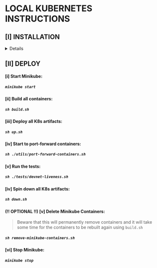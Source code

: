 # LOCAL KUBERNETES INSTRUCTIONS


## [I] INSTALLATION

<details>

###  Make sure you have the following installed:

- [1] Install [minikube](https://minikube.sigs.k8s.io/docs/)

https://minikube.sigs.k8s.io/docs/

```
brew install minikube
```

- [2] [Docker Desktop](https://docs.docker.com/desktop/install/mac-install/#system-requirements)

https://docs.docker.com/desktop/install/mac-install/#system-requirements

- [3] Install [`kubectl` & `kubectx`](https://github.com/ahmetb/kubectx) (Kubernetes utils)

https://github.com/ahmetb/kubectx

```
brew install kubectl
brew install kubectx
```

- [4] Set kube-context to point to `minikube`

```
kubectx minikube
```

#### OPTIONAL STEPS:
<details>

- **(OPTIONAL)** [5] Install `k9s` [Kubernetes CLI Viewer](https://k9scli.io/topics/install/)

https://k9scli.io/topics/install/

```
brew install k9s
```

- **(OPTIONAL)** [6] It is highly suggested to also add these aliases to your shell:

```
alias k='kubectl'
alias ka='kubectl apply -f'
alias kg='kubectl get'
alias kp='kubectl port-forward'
alias kd='kubectl delete'
alias kdr='kubectl describe'
alias kdf='kubectl delete -f'
```

</details>

</details>




## [II] DEPLOY

#### [i] Start Minikube:

##### `minikube start`

#### [ii] Build all containers:

##### `sh build.sh`

#### [iii] Deploy all K8s artifacts:

##### `sh up.sh`

#### [iv] Start to port-forward containers:

##### `sh ./utils/port-forward-containers.sh`

#### [v] Run the tests:

##### `sh ./tests/devnet-liveness.sh`


#### [iv] Spin down all K8s artifacts:

##### `sh down.sh`


#### **(!! OPTIONAL !!)** [v] Delete Minikube Containers:

> Beware that this will permanently remove containers and it will take some time for the containers to be rebuilt again using `build.sh`

##### `sh remove-minikube-containers.sh`



#### [vi] Stop Minikube:

##### `minikube stop`
